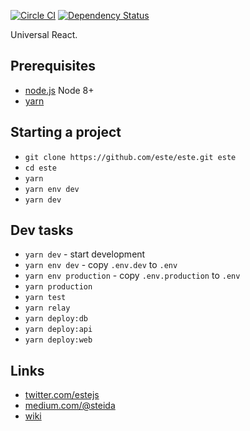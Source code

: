 [![Circle CI](https://img.shields.io/circleci/project/este/este/master.svg)](https://circleci.com/gh/este/este)
[![Dependency Status](https://david-dm.org/este/este.svg)](https://david-dm.org/este/este)

Universal React.

## Prerequisites

* [node.js](http://nodejs.org/) Node 8+
* [yarn](https://yarnpkg.com/)

## Starting a project

* `git clone https://github.com/este/este.git este`
* `cd este`
* `yarn`
* `yarn env dev`
* `yarn dev`

## Dev tasks

* `yarn dev` - start development
* `yarn env dev` - copy `.env.dev` to `.env`
* `yarn env production` - copy `.env.production` to `.env`
* `yarn production`
* `yarn test`
* `yarn relay`
* `yarn deploy:db`
* `yarn deploy:api`
* `yarn deploy:web`

## Links

* [twitter.com/estejs](https://twitter.com/estejs)
* [medium.com/@steida](https://medium.com/@steida/)
* [wiki](https://github.com/este/este/wiki)
